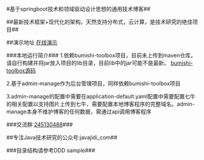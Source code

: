 #基于springboot技术和领域驱动设计思想的通用技术博客##

##最新技术框架+现代化的架构，天然支持分布式，云计算，是技术研究的绝佳项目##


##演示地址
[在线演示](http://bumishi.cn/)

###本地运行简介###
1.依赖bumishi-toolbox项目，目前未上传到maven仓库，请自行构建并将jar放入项目的lib目录，目前lib中的jar可能不是最新。
[bumishi-toolbox源码](https://git.oschina.net/mvc-easy/bumishi-toolbox.git)

2.基于admin-manage作为后台管理项目，同样依赖bumishi-toolbox项目

3.admin-manage的配置中需要在application-default.yaml配置中需要配置七牛的相关配置以支持图片上传到七牛，需要配置本地博客程序的完整域名。admin-manage本身不维护博客的任何数据，需通过api调用博客程序

###交流群:[245130488](http://shang.qq.com/wpa/qunwpa?idkey=d1d7f068205e1ff5dbcc1ecda23d5195d2ce61254c0f7188741c758111e1c2f2)###


##专注Java技术研究的公众号:javajidi_com##

###目录结构请参考DDD sample###


